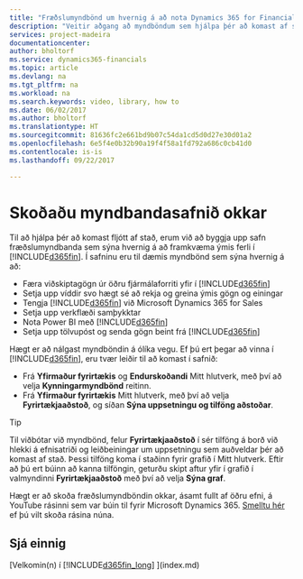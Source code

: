 ```yaml
---
title: "Fræðslumyndbönd um hvernig á að nota Dynamics 365 for Financials| Microsoft Docs"
description: "Veitir aðgang að myndböndum sem hjálpa þér að komast af stað og læra Hvernig á að framkvæma algeng verk"
services: project-madeira
documentationcenter: 
author: bholtorf
ms.service: dynamics365-financials
ms.topic: article
ms.devlang: na
ms.tgt_pltfrm: na
ms.workload: na
ms.search.keywords: video, library, how to
ms.date: 06/02/2017
ms.author: bholtorf
ms.translationtype: HT
ms.sourcegitcommit: 81636fc2e661bd9b07c54da1cd5d0d27e30d01a2
ms.openlocfilehash: 6e5f4e0b32b90a19f4f58a1fd792a686c0cb41d0
ms.contentlocale: is-is
ms.lasthandoff: 09/22/2017

---
```

# <a name="visit-our-video-library"></a>Skoðaðu myndbandasafnið okkar
Til að hjálpa þér að komast fljótt af stað, erum við að byggja upp safn fræðslumyndbanda sem sýna hvernig á að framkvæma ýmis ferli í [!INCLUDE[d365fin](includes/d365fin_md.md)]. Í safninu eru til dæmis myndbönd sem sýna hvernig á að:  

* Færa viðskiptagögn úr öðru fjármálaforriti yfir í [!INCLUDE[d365fin](includes/d365fin_md.md)]  
* Setja upp víddir svo hægt sé að rekja og greina ýmis gögn og einingar
* Tengja [!INCLUDE[d365fin](includes/d365fin_md.md)] við Microsoft Dynamics 365 for Sales
* Setja upp verkflæði samþykktar  
* Nota Power BI með [!INCLUDE[d365fin](includes/d365fin_md.md)]  
* Setja upp tölvupóst og senda gögn beint frá [!INCLUDE[d365fin](includes/d365fin_md.md)]  

Hægt er að nálgast myndböndin á ólíka vegu. Ef þú ert þegar að vinna í [!INCLUDE[d365fin](includes/d365fin_md.md)], eru tvær leiðir til að komast í safnið:

* Frá **Yfirmaður fyrirtækis** og **Endurskoðandi** Mitt hlutverk, með því að velja **Kynningarmyndbönd** reitinn.  
* Frá **Yfirmaður fyrirtækis** Mitt hlutverk, með því að velja **Fyrirtækjaaðstoð**, og síðan **Sýna uppsetningu og tilföng aðstoðar**.  

> [!Tip]  
> Til viðbótar við myndbönd, felur **Fyrirtækjaaðstoð** í sér tilföng á borð við hlekki á efnisatriði og leiðbeiningar um uppsetningu sem auðveldar þér að komast af stað. Þessi tilföng koma í staðinn fyrir grafið í Mitt hlutverk. Eftir að þú ert búinn að kanna tilföngin, geturðu skipt aftur yfir í grafið í valmyndinni **Fyrirtækjaaðstoð** með því að velja **Sýna graf**.  
  
Hægt er að skoða fræðslumyndböndin okkar, ásamt fullt af öðru efni, á YouTube rásinni sem var búin til fyrir Microsoft Dynamics 365. [Smelltu hér](https://go.microsoft.com/fwlink/?linkid=851533) ef þú vilt skoða rásina núna.

## <a name="see-also"></a>Sjá einnig
[Velkomin(n) í [!INCLUDE[d365fin_long](includes/d365fin_long_md.md)] ](index.md)

